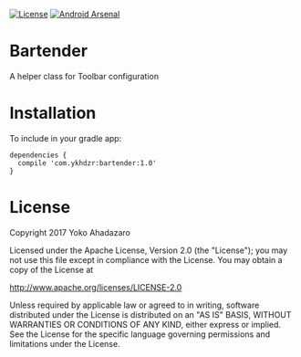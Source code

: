 [![License](https://img.shields.io/github/license/pluscubed/recycler-fast-scroll.svg)](https://www.apache.org/licenses/LICENSE-2.0.html)
[![Android Arsenal](https://img.shields.io/badge/Android%20Arsenal-Bartender-green.svg?style=true)](https://android-arsenal.com/details/1/6288)

# Bartender
A helper class for Toolbar configuration

Installation
=======
To include in your gradle app:

	dependencies {
	  compile 'com.ykhdzr:bartender:1.0'
	}

License
=======

Copyright 2017 Yoko Ahadazaro

Licensed under the Apache License, Version 2.0 (the "License");
you may not use this file except in compliance with the License.
You may obtain a copy of the License at

http://www.apache.org/licenses/LICENSE-2.0

Unless required by applicable law or agreed to in writing, software
distributed under the License is distributed on an "AS IS" BASIS,
WITHOUT WARRANTIES OR CONDITIONS OF ANY KIND, either express or implied.
See the License for the specific language governing permissions and
limitations under the License.
